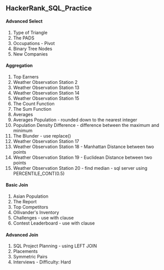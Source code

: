 ## HackerRank_SQL_Practice

#### Advanced Select
1. Type of Triangle
2. The PADS
3. Occupations - Pivot
4. Binary Tree Nodes
5. New Companies

#### Aggregation
1. Top Earners
2. Weather Observation Station 2
3. Weather Observation Station 13
4. Weather Observation Station 14
5. Weather Observation Station 15
6. The Count Function
7. The Sum Function
8. Averages
9. Averages Population - rounded down to the nearest integer
10. Population Density Difference - difference between the maximum and minimum
11. The Blunder - use replace()
12. Weather Observation Station 17
13. Weather Observation Station 18 - Manhattan Distance between two points
14. Weather Observation Station 19 - Euclidean Distance between two points
15. Weather Observation Station 20 - find median - sql server using PERCENTILE_CONT(0.5)

#### Basic Join
1. Asian Population
2. The Report
3. Top Competitors
4. Ollivander's Inventory
5. Challenges - use with clause
6. Contest Leaderboard - use with clause

#### Advanced Join
1. SQL Project Planning - using LEFT JOIN
2. Placements
3. Symmetric Pairs
4. Interviews - Difficulty: Hard
